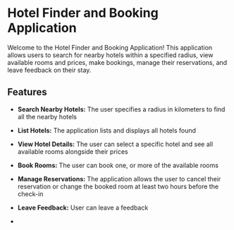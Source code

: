 # Hotel Finder and Booking Application

Welcome to the Hotel Finder and Booking Application! This application allows users to search for nearby hotels within a specified radius, view available rooms and prices, make bookings, manage their reservations, and leave feedback on their stay.

## Features

- **Search Nearby Hotels:** The user specifies a radius in kilometers to find all the nearby hotels
- **List Hotels:** The application lists and displays all hotels found
- **View Hotel Details:** The user can select a specific hotel and see all available rooms alongside their prices
- **Book Rooms:** The user can book one, or more of the available rooms
- **Manage Reservations:** The application allows the user to cancel their reservation or change the booked room at least
two hours before the check-in

- **Leave Feedback:** User can leave a feedback

- 
